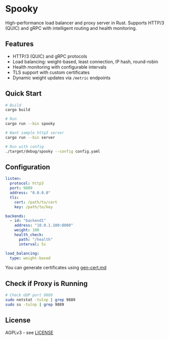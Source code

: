 # Spooky

High-performance load balancer and proxy server in Rust. Supports HTTP/3 (QUIC) and gRPC with intelligent routing and health monitoring.

## Features

- HTTP/3 (QUIC) and gRPC protocols
- Load balancing: weight-based, least connection, IP hash, round-robin
- Health monitoring with configurable intervals
- TLS support with custom certificates
- Dynamic weight updates via `/metric` endpoints

## Quick Start

```bash
# Build
cargo build

# Run
cargo run --bin spooky

# Want sample http3 server
cargo run --bin server

# Run with config
./target/debug/spooky --config config.yaml
```

## Configuration

```yaml
listen:
  protocol: http3
  port: 9889
  address: "0.0.0.0"
  tls:
    cert: /path/to/cert
    key: /path/to/key

backends:
  - id: "backend1"
    address: "10.0.1.100:8080"
    weight: 100
    health_check:
      path: "/health"
      interval: 5s

load_balancing:
  type: weight-based
```

You can generate certificates using [gen-cert.md](docs/gen-cert.md)

## Check if Proxy is Running

```bash
# Check UDP port 9889
sudo netstat -tulnp | grep 9889
sudo ss -tulnp | grep 9889
```

## License

AGPLv3 - see [LICENSE](LICENSE.md)